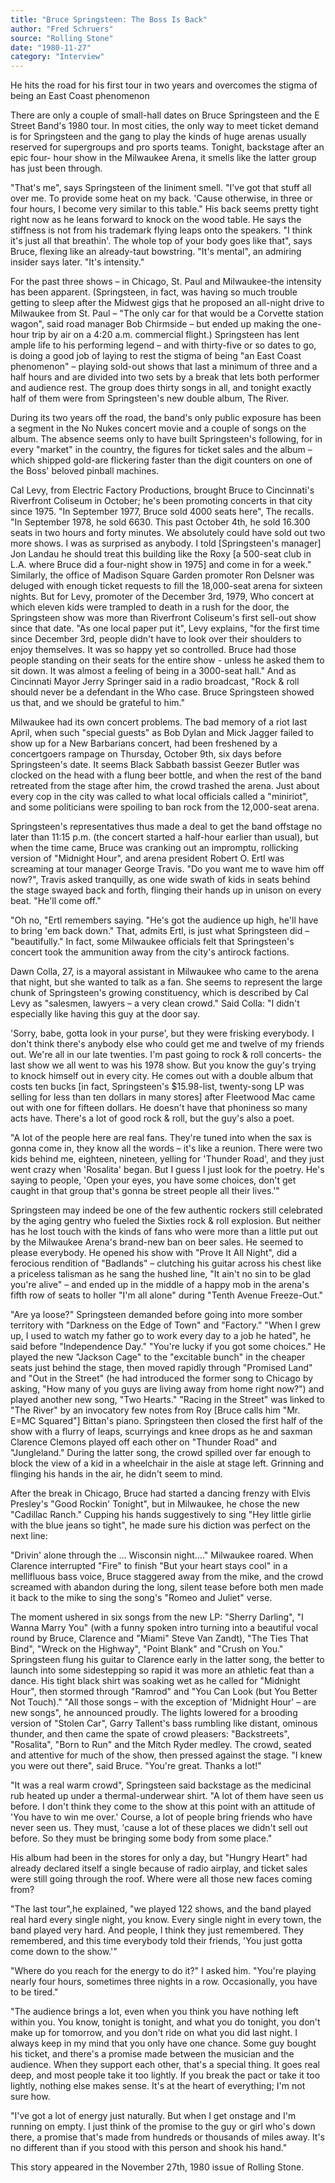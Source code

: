 ```yaml
---
title: "Bruce Springsteen: The Boss Is Back"
author: "Fred Schruers"
source: "Rolling Stone"
date: "1980-11-27"
category: "Interview"
---
```


He hits the road for his first tour in two years and overcomes the stigma of being an East Coast phenomenon

There are only a couple of small-hall dates on Bruce Springsteen and the E Street Band's 1980 tour. In most cities, the only way to meet ticket demand is for Springsteen and the gang to play the kinds of huge arenas usually reserved for supergroups and pro sports teams. Tonight, backstage after an epic four- hour show in the Milwaukee Arena, it smells like the latter group has just been through.

"That's me", says Springsteen of the liniment smell. "I've got that stuff all over me. To provide some heat on my back. 'Cause otherwise, in three or four hours, I become very similar to this table." His back seems pretty tight right now as he leans forward to knock on the wood table. He says the stiffness is not from his trademark flying leaps onto the speakers. "I think it's just all that breathin'. The whole top of your body goes like that", says Bruce, flexing like an already-taut bowstring. "It's mental", an admiring insider says later. "It's intensity."

For the past three shows – in Chicago, St. Paul and Milwaukee-the intensity has been apparent. (Springsteen, in fact, was having so much trouble getting to sleep after the Midwest gigs that he proposed an all-night drive to Milwaukee from St. Paul – "The only car for that would be a Corvette station wagon", said road manager Bob Chirmside – but ended up making the one-hour trip by air on a 4:20 a.m. commercial flight.) Springsteen has lent ample life to his performing legend – and with thirty-five or so dates to go, is doing a good job of laying to rest the stigma of being "an East Coast phenomenon" – playing sold-out shows that last a minimum of three and a half hours and are divided into two sets by a break that lets both performer and audience rest. The group does thirty songs in all, and tonight exactly half of them were from Springsteen's new double album, The River.

During its two years off the road, the band's only public exposure has been a segment in the No Nukes concert movie and a couple of songs on the album. The absence seems only to have built Springsteen's following, for in every "market" in the country, the figures for ticket sales and the album – which shipped gold-are flickering faster than the digit counters on one of the Boss' beloved pinball machines.

Cal Levy, from Electric Factory Productions, brought Bruce to Cincinnati's Riverfront Coliseum in October; he's been promoting concerts in that city since 1975. "In September 1977, Bruce sold 4000 seats here", The recalls. "In September 1978, he sold 6630. This past October 4th, he sold 16.300 seats in two hours and forty minutes. We absolutely could have sold out two more shows. I was as surprised as anybody. I told [Springsteen's manager] Jon Landau he should treat this building like the Roxy [a 500-seat club in L.A. where Bruce did a four-night show in 1975] and come in for a week." Similarly, the office of Madison Square Garden promoter Ron Delsner was deluged with enough ticket requests to fill the 18,000-seat arena for sixteen nights. But for Levy, promoter of the December 3rd, 1979, Who concert at which eleven kids were trampled to death in a rush for the door, the Springsteen show was more than Riverfront Coliseum's first sell-out show since that date. "As one local paper put it", Levy explains, "for the first time since December 3rd, people didn't have to look over their shoulders to enjoy themselves. It was so happy yet so controlled. Bruce had those people standing on their seats for the entire show - unless he asked them to sit down. It was almost a feeling of being in a 3000-seat hall." And as Cincinnati Mayor Jerry Springer said in a radio broadcast, "Rock & roll should never be a defendant in the Who case. Bruce Springsteen showed us that, and we should be grateful to him."

Milwaukee had its own concert problems. The bad memory of a riot last April, when such "special guests" as Bob Dylan and Mick Jagger failed to show up for a New Barbarians concert, had been freshened by a concertgoers rampage on Thursday, October 9th, six days before Springsteen's date. It seems Black Sabbath bassist Geezer Butler was clocked on the head with a flung beer bottle, and when the rest of the band retreated from the stage after him, the crowd trashed the arena. Just about every cop in the city was called to what local officials called a "miniriot", and some politicians were spoiling to ban rock from the 12,000-seat arena.

Springsteen's representatives thus made a deal to get the band offstage no later than 11:15 p.m. (the concert started a half-hour earlier than usual), but when the time came, Bruce was cranking out an impromptu, rollicking version of "Midnight Hour", and arena president Robert O. Ertl was screaming at tour manager George Travis. "Do you want me to wave him off now?", Travis asked tranquilly, as one wide swath of kids in seats behind the stage swayed back and forth, flinging their hands up in unison on every beat. "He'll come off."

"Oh no, "Ertl remembers saying. "He's got the audience up high, he'll have to bring 'em back down." That, admits Ertl, is just what Springsteen did – "beautifully." In fact, some Milwaukee officials felt that Springsteen's concert took the ammunition away from the city's antirock factions.

Dawn Colla, 27, is a mayoral assistant in Milwaukee who came to the arena that night, but she wanted to talk as a fan. She seems to represent the large chunk of Springsteen's growing constituency, which is described by Cal Levy as "salesmen, lawyers – a very clean crowd." Said Colla: "I didn't especially like having this guy at the door say.

'Sorry, babe, gotta look in your purse', but they were frisking everybody. I don't think there's anybody else who could get me and twelve of my friends out. We're all in our late twenties. I'm past going to rock & roll concerts- the last show we all went to was his 1978 show. But you know the guy's trying to knock himself out in every city. He comes out with a double album that costs ten bucks [in fact, Springsteen's $15.98-list, twenty-song LP was selling for less than ten dollars in many stores] after Fleetwood Mac came out with one for fifteen dollars. He doesn't have that phoniness so many acts have. There's a lot of good rock & roll, but the guy's also a poet.

"A lot of the people here are real fans. They're tuned into when the sax is gonna come in, they know all the words – it's like a reunion. There were two kids behind me, eighteen, nineteen, yelling for 'Thunder Road', and they just went crazy when 'Rosalita' began. But I guess I just look for the poetry. He's saying to people, 'Open your eyes, you have some choices, don't get caught in that group that's gonna be street people all their lives.'"

Springsteen may indeed be one of the few authentic rockers still celebrated by the aging gentry who fueled the Sixties rock & roll explosion. But neither has he lost touch with the kinds of fans who were more than a little put out by the Milwaukee Arena's brand-new ban on beer sales. He seemed to please everybody. He opened his show with "Prove It All Night", did a ferocious rendition of "Badlands" – clutching his guitar across his chest like a priceless talisman as he sang the hushed line, "It ain't no sin to be glad you're alive" – and ended up in the middle of a happy mob in the arena's fifth row of seats to holler "I'm all alone" during "Tenth Avenue Freeze-Out."

"Are ya loose?" Springsteen demanded before going into more somber territory with "Darkness on the Edge of Town" and "Factory." "When I grew up, I used to watch my father go to work every day to a job he hated", he said before "Independence Day." "You're lucky if you got some choices." He played the new "Jackson Cage" to the "excitable bunch" in the cheaper seats just behind the stage, then moved rapidly through "Promised Land" and "Out in the Street" (he had introduced the former song to Chicago by asking, "How many of you guys are living away from home right now?") and played another new song, "Two Hearts." "Racing in the Street" was linked to "The River" by an invocatory few notes from Roy [Bruce calls him "Mr. E=MC Squared"] Bittan's piano. Springsteen then closed the first half of the show with a flurry of leaps, scurryings and knee drops as he and saxman Clarence Clemons played off each other on "Thunder Road" and "Jungleland." During the latter song, the crowd spilled over far enough to block the view of a kid in a wheelchair in the aisle at stage left. Grinning and flinging his hands in the air, he didn't seem to mind.

After the break in Chicago, Bruce had started a dancing frenzy with Elvis Presley's "Good Rockin' Tonight", but in Milwaukee, he chose the new "Cadillac Ranch." Cupping his hands suggestively to sing "Hey little girlie with the blue jeans so tight", he made sure his diction was perfect on the next line:

"Drivin' alone through the ... Wisconsin night...." Milwaukee roared. When Clarence interrupted "Fire" to finish "But your heart stays cool" in a mellifluous bass voice, Bruce staggered away from the mike, and the crowd screamed with abandon during the long, silent tease before both men made it back to the mike to sing the song's "Romeo and Juliet" verse.

The moment ushered in six songs from the new LP: "Sherry Darling", "I Wanna Marry You" (with a funny spoken intro turning into a beautiful vocal round by Bruce, Clarence and "Miami" Steve Van Zandt), "The Ties That Bind", "Wreck on the Highway", "Point Blank" and "Crush on You." Springsteen flung his guitar to Clarence early in the latter song, the better to launch into some sidestepping so rapid it was more an athletic feat than a dance. His tight black shirt was soaking wet as he called for "Midnight Hour", then stormed through "Ramrod" and "You Can Look (but You Better Not Touch)." "All those songs – with the exception of 'Midnight Hour' – are new songs", he announced proudly. The lights lowered for a brooding version of "Stolen Car", Garry Tallent's bass rumbling like distant, ominous thunder, and then came the spate of crowd pleasers: "Backstreets", "Rosalita", "Born to Run" and the Mitch Ryder medley. The crowd, seated and attentive for much of the show, then pressed against the stage. "I knew you were out there", said Bruce. "You're great. Thanks a lot!"

"It was a real warm crowd", Springsteen said backstage as the medicinal rub heated up under a thermal-underwear shirt. "A lot of them have seen us before. I don't think they come to the show at this point with an attitude of 'You have to win me over.' Course, a lot of people bring friends who have never seen us. They must, 'cause a lot of these places we didn't sell out before. So they must be bringing some body from some place."

His album had been in the stores for only a day, but "Hungry Heart" had already declared itself a single because of radio airplay, and ticket sales were still going through the roof. Where were all those new faces coming from?

"The last tour",he explained, "we played 122 shows, and the band played real hard every single night, you know. Every single night in every town, the band played very hard. And people, I think they just remembered. They remembered, and this time everybody told their friends, 'You just gotta come down to the show.'"

"Where do you reach for the energy to do it?" I asked him. "You're playing nearly four hours, sometimes three nights in a row. Occasionally, you have to be tired."

"The audience brings a lot, even when you think you have nothing left within you. You know, tonight is tonight, and what you do tonight, you don't make up for tomorrow, and you don't ride on what you did last night. I always keep in my mind that you only have one chance. Some guy bought his ticket, and there's a promise made between the musician and the audience. When they support each other, that's a special thing. It goes real deep, and most people take it too lightly. If you break the pact or take it too lightly, nothing else makes sense. It's at the heart of everything; I'm not sure how.

"I've got a lot of energy just naturally. But when I get onstage and I'm running on empty. I just think of the promise to the guy or girl who's down there, a promise that's made from hundreds or thousands of miles away. It's no different than if you stood with this person and shook his hand."

This story appeared in the November 27th, 1980 issue of Rolling Stone.
